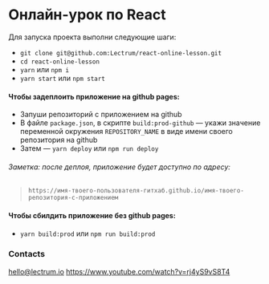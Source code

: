 # Онлайн-урок по React

Для запуска проекта выполни следующие шаги:

*   `git clone git@github.com:Lectrum/react-online-lesson.git`
*   `cd react-online-lesson`
*   `yarn` или `npm i`
*   `yarn start` или `npm start`

#### Чтобы задеплоить приложение на github pages:

*   Запуши репозиторий с приложением на github
*   В файле `package.json`, в скрипте `build:prod-github` — укажи значение переменной окружения `REPOSITORY_NAME` в виде имени своего репозитория на github
*   Затем — `yarn deploy` или `npm run deploy`

###### Заметка: после деплоя, приложение будет доступно по адресу:

> `https://имя-твоего-пользователя-гитхаб.github.io/имя-твоего-репозитория-с-приложением`

#### Чтобы сбилдить приложение без github pages:

*   `yarn build:prod` или `npm run build:prod`

### Contacts 
hello@lectrum.io
https://www.youtube.com/watch?v=rj4yS9vS8T4
